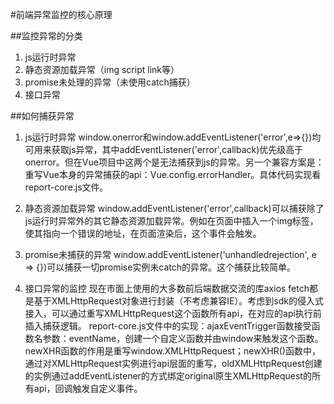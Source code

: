 #前端异常监控的核心原理

##监控异常的分类
   1. js运行时异常
   2. 静态资源加载异常（img script link等）
   3. promise未处理的异常（未使用catch捕获）
   4. 接口异常

##如何捕获异常
   1. js运行时异常
      window.onerror和window.addEventListener('error',e=>{})均可用来获取js异常，其中addEventListener('error',callback)优先级高于onerror。但在Vue项目中这两个是无法捕获到js的异常。另一个兼容方案是：重写Vue本身的异常捕获的api：Vue.config.errorHandler。具体代码实现看report-core.js文件。

   2. 静态资源加载异常
      window.addEventListener('error',callback)可以捕获除了js运行时异常外的其它静态资源加载异常。例如在页面中插入一个img标签，使其指向一个错误的地址，在页面渲染后，这个事件会触发。

   3. promise未捕获的异常
      window.addEventListener('unhandledrejection', e => {})可以捕获一切promise实例未catch的异常。这个捕获比较简单。

   4. 接口异常的监控
      现在市面上使用的大多数前后端数据交流的库axios fetch都是基于XMLHttpRequest对象进行封装（不考虑兼容IE）。考虑到sdk的侵入式接入，可以通过重写XMLHttpRequest这个函数所有api，在对应的api执行前插入捕获逻辑。
      report-core.js文件中的实现：ajaxEventTrigger函数接受函数名参数：eventName，创建一个自定义函数并由window来触发这个函数。newXHR函数的作用是重写window.XMLHttpRequest；newXHR()函数中，通过对XMLHttpRequest实例进行api层面的重写，oldXMLHttpRequest创建的实例通过addEventListener的方式绑定original原生XMLHttpRequest的所有api，回调触发自定义事件。